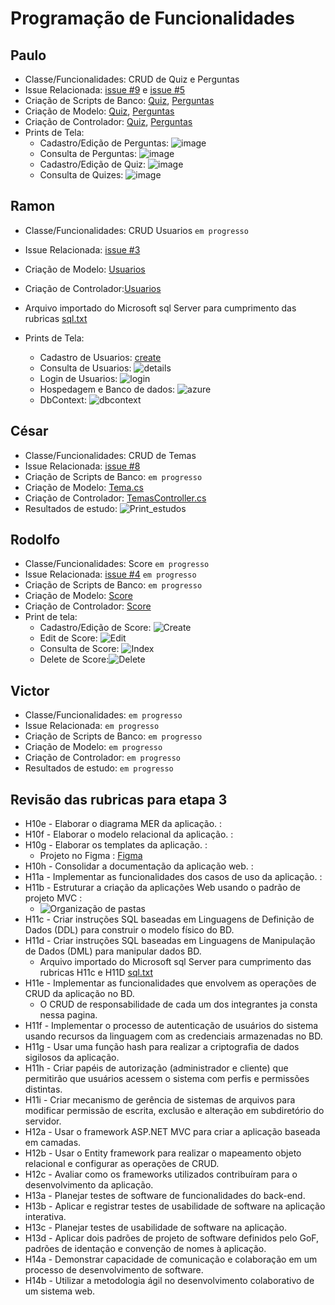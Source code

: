 # Programação de Funcionalidades

## Paulo
* Classe/Funcionalidades: CRUD de Quiz e Perguntas
* Issue Relacionada:  [issue #9](https://github.com/ICEI-PUC-Minas-PMV-SInt/pmv-sint-2023-1-e3-proj-back-t1-time4-projroadmap/issues/9) e [issue #5](https://github.com/ICEI-PUC-Minas-PMV-SInt/pmv-sint-2023-1-e3-proj-back-t1-time4-projroadmap/issues/9)
* Criação de Scripts de Banco: [Quiz](https://github.com/ICEI-PUC-Minas-PMV-SInt/pmv-sint-2023-1-e3-proj-back-t1-time4-projroadmap/blob/main/src/interview/interview/Database/Quiz.sql), [Perguntas](https://github.com/ICEI-PUC-Minas-PMV-SInt/pmv-sint-2023-1-e3-proj-back-t1-time4-projroadmap/blob/main/src/interview/interview/Database/Perguntas.sql)
* Criação de Modelo: [Quiz](https://github.com/ICEI-PUC-Minas-PMV-SInt/pmv-sint-2023-1-e3-proj-back-t1-time4-projroadmap/blob/main/src/interview/interview/Models/Quiz.cs), [Perguntas](https://github.com/ICEI-PUC-Minas-PMV-SInt/pmv-sint-2023-1-e3-proj-back-t1-time4-projroadmap/blob/main/src/interview/interview/Models/Perguntas.cs)
* Criação de Controlador: [Quiz](https://github.com/ICEI-PUC-Minas-PMV-SInt/pmv-sint-2023-1-e3-proj-back-t1-time4-projroadmap/blob/main/src/interview/interview/Controllers/QuizsController.cs), [Perguntas](https://github.com/ICEI-PUC-Minas-PMV-SInt/pmv-sint-2023-1-e3-proj-back-t1-time4-projroadmap/blob/main/src/interview/interview/Controllers/PerguntasController.cs)
* Prints de Tela: 
  * Cadastro/Edição de Perguntas: ![image](https://user-images.githubusercontent.com/22857183/232926777-caadd48b-883c-46eb-b04a-5ab7f20bdc2b.png)
  * Consulta de Perguntas: ![image](https://user-images.githubusercontent.com/22857183/232926864-be492dac-0865-436a-a8c2-80e28ae77f10.png)
  * Cadastro/Edição de Quiz: ![image](https://user-images.githubusercontent.com/22857183/232926953-290b100f-b001-4d74-939d-da94cb2c807a.png)
  * Consulta de Quizes: ![image](https://user-images.githubusercontent.com/22857183/232927077-f5bf4d11-7bbe-495b-9fad-6ac46bf4f81a.png)


## Ramon
* Classe/Funcionalidades: CRUD Usuarios ```em progresso``` 
* Issue Relacionada:  [issue #3](https://github.com/ICEI-PUC-Minas-PMV-SInt/pmv-sint-2023-1-e3-proj-back-t1-time4-projroadmap/issues/3)
* Criação de Modelo: [Usuarios](https://github.com/ICEI-PUC-Minas-PMV-SInt/pmv-sint-2023-1-e3-proj-back-t1-time4-projroadmap/blob/main/src/interview/interview/Models/Usuario.cs)
* Criação de Controlador:[Usuarios](https://github.com/ICEI-PUC-Minas-PMV-SInt/pmv-sint-2023-1-e3-proj-back-t1-time4-projroadmap/blob/main/src/interview/interview/Controllers/UsuariosController.cs)
* Arquivo importado do Microsoft sql Server para cumprimento das rubricas [sql.txt](https://github.com/ICEI-PUC-Minas-PMV-SInt/pmv-sint-2023-1-e3-proj-back-t1-time4-projroadmap/files/11390920/sql.txt)

* Prints de Tela: 
  * Cadastro de Usuarios: [create](https://user-images.githubusercontent.com/97611971/234416737-f84a6608-0c73-4009-a949-f863d55036c7.png)
  * Consulta de Usuarios: ![details](https://user-images.githubusercontent.com/97611971/234416912-24aac708-28f6-42ab-bd22-76f70fd31d1f.png)
  * Login de Usuarios: ![login](https://user-images.githubusercontent.com/97611971/234416965-5969be5b-2c5c-4494-ac8a-4ea1b74780c6.png)
  * Hospedagem e Banco de dados: ![azure](https://user-images.githubusercontent.com/97611971/234417112-15082c6a-e62d-407f-a1b8-11e64d7a8a40.png)
  * DbContext: ![dbcontext](https://user-images.githubusercontent.com/97611971/234417146-9afe8c1e-d357-438d-901f-be47e75fd523.png)


## César
* Classe/Funcionalidades: CRUD de Temas
* Issue Relacionada: [issue #8](https://github.com/ICEI-PUC-Minas-PMV-SInt/pmv-sint-2023-1-e3-proj-back-t1-time4-projroadmap/issues/8)
* Criação de Scripts de Banco: ```em progresso``` 
* Criação de Modelo: [Tema.cs](https://github.com/ICEI-PUC-Minas-PMV-SInt/pmv-sint-2023-1-e3-proj-back-t1-time4-projroadmap/blob/main/src/interview/interview/Models/Tema.cs)
* Criação de Controlador: [TemasController.cs](https://github.com/ICEI-PUC-Minas-PMV-SInt/pmv-sint-2023-1-e3-proj-back-t1-time4-projroadmap/blob/main/src/interview/interview/Controllers/TemasController.cs)
* Resultados de estudo: ![Print_estudos](https://user-images.githubusercontent.com/79456516/235565257-1640ed12-212c-4c5d-8417-b6ce5162c2d3.png)


## Rodolfo
* Classe/Funcionalidades: Score ```em progresso``` 
* Issue Relacionada: [issue #4](https://github.com/ICEI-PUC-Minas-PMV-SInt/pmv-sint-2023-1-e3-proj-back-t1-time4-projroadmap/issues/4) ```em progresso``` 
* Criação de Scripts de Banco: ```em progresso```
* Criação de Modelo: [Score](https://github.com/ICEI-PUC-Minas-PMV-SInt/pmv-sint-2023-1-e3-proj-back-t1-time4-projroadmap/blob/main/src/interview/interview/Models/Score.cs)
* Criação de Controlador: [Score](https://github.com/ICEI-PUC-Minas-PMV-SInt/pmv-sint-2023-1-e3-proj-back-t1-time4-projroadmap/blob/main/src/interview/interview/Controllers/ScoresController.cs)
* Print de tela:
  * Cadastro/Edição de Score: ![Create](https://user-images.githubusercontent.com/101216578/235473545-3f2f1f71-14fc-4559-bbdb-3febc5498118.png)
  * Edit de Score: ![Edit](https://user-images.githubusercontent.com/101216578/235473618-40fafb7b-8138-4957-aaa2-dc049e41a1e6.png)
  * Consulta de Score: ![Index](https://user-images.githubusercontent.com/101216578/235473775-2662b9fe-20b1-4a5a-94f8-88b3dce55885.png)
  * Delete de Score:![Delete](https://user-images.githubusercontent.com/101216578/235473844-76d8e964-f079-4e78-aeb1-7afcda433f9d.png)


## Victor
* Classe/Funcionalidades: ```em progresso``` 
* Issue Relacionada:  ```em progresso``` 
* Criação de Scripts de Banco: ```em progresso```
* Criação de Modelo: ```em progresso```
* Criação de Controlador: ```em progresso```
* Resultados de estudo: ```em progresso``` 


## Revisão das rubricas para etapa 3
* H10e - Elaborar o diagrama MER da aplicação. :
* H10f - Elaborar o modelo relacional da aplicação. :
* H10g - Elaborar os templates da aplicação. :
  * Projeto no Figma : [Figma](https://www.figma.com/file/4lUafzVHQfM6NWd8Dmja30/RFI---RoadMap-Front-End-Interview?type=design&node-id=3-3&t=e0EJV6mjg718xXfa-0)
* H10h - Consolidar a documentação da aplicação web. :
* H11a - Implementar as funcionalidades dos casos de uso da aplicação. :
* H11b - Estruturar a criação da aplicações Web usando o padrão de projeto MVC :
  * ![Organização de pastas](https://github.com/ICEI-PUC-Minas-PMV-SInt/pmv-sint-2023-1-e3-proj-back-t1-time4-projroadmap/assets/97611971/18ddc177-5072-44e1-8a1d-aeb90915efab)
* H11c - Criar instruções SQL baseadas em Linguagens de Definição de Dados (DDL) para construir o modelo físico do BD.
* H11d - Criar instruções SQL baseadas em Linguagens de Manipulação de Dados (DML) para manipular dados BD.
  * Arquivo importado do Microsoft sql Server para cumprimento das rubricas H11c e H11D [sql.txt](https://github.com/ICEI-PUC-Minas-PMV-SInt/pmv-sint-2023-1-e3-proj-back-t1-time4-projroadmap/files/11390920/sql.txt)
* H11e - Implementar as funcionalidades que envolvem as operações de CRUD da aplicação no BD.
  * O CRUD de responsabilidade de cada um dos integrantes ja consta nessa pagina.
* H11f - Implementar o processo de autenticação de usuários do sistema usando recursos da linguagem com as credenciais armazenadas no BD.
* H11g - Usar uma função hash para realizar a criptografia de dados sigilosos da aplicação.
* H11h - Criar papéis de autorização (administrador e cliente) que permitirão que usuários acessem o sistema com perfis e permissões distintas. 
* H11i - Criar mecanismo de gerência de sistemas de arquivos para modificar permissão de escrita, exclusão e alteração em subdiretório do servidor.
* H12a - Usar o framework ASP.NET  MVC para criar a aplicação baseada em camadas.
* H12b - Usar o Entity framework para realizar o mapeamento objeto relacional e configurar as operações de CRUD.
* H12c - Avaliar como os frameworks utilizados contribuíram para o desenvolvimento da aplicação. 
* H13a - Planejar testes de software de funcionalidades do back-end. 
* H13b - Aplicar e registrar testes de usabilidade de software na aplicação interativa.
* H13c - Planejar testes de usabilidade de software na aplicação.
* H13d - Aplicar dois padrões de projeto de software definidos pelo GoF, padrões de identação e convenção de nomes à aplicação.
* H14a - Demonstrar capacidade de comunicação e colaboração em um processo de desenvolvimento de software.
* H14b - Utilizar a metodologia ágil no desenvolvimento colaborativo de um sistema web.
